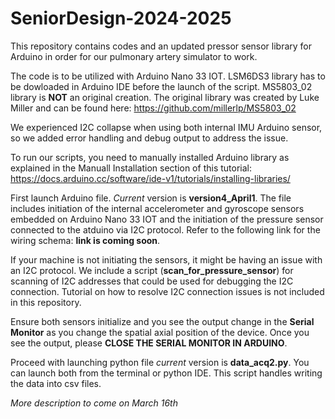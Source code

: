 # SeniorDesign-2024-2025
This repository contains codes and an updated pressor sensor library for Arduino in order for our pulmonary artery simulator to work.

The code is to be utilized with Arduino Nano 33 IOT. LSM6DS3 library has to be dowloaded in Arduino IDE before the launch of the script. 
MS5803_02 library is **NOT** an original creation. The original library was created by Luke Miller and can be found here: https://github.com/millerlp/MS5803_02

We experienced I2C collapse when using both internal IMU Arduino sensor, so we added error handling and debug output to address the issue.

To run our scripts, you need to manually installed Arduino library as explained in the Manuall Installation section of this tutorial: https://docs.arduino.cc/software/ide-v1/tutorials/installing-libraries/

First launch Arduino file. *Current* version is **version4_April1**. The file includes initiation of the internal accelerometer and gyroscope sensors embedded on Arduino Nano 33 IOT and the initiation of the pressure sensor connected to the atduino via I2C protocol. Refer to the following link for the wiring schema: **link is coming soon**. 

If your machine is not initiating the sensors, it might be having an issue with an I2C protocol. We include a script (**scan_for_pressure_sensor**) for scanning of I2C addresses that could be used for debugging the I2C connection. Tutorial on how to resolve I2C connection issues is not included in this repository. 

Ensure both sensors initialize and you see the output change in the **Serial Monitor** as you change the spatial axial position of the device. Once you see the output, please **CLOSE THE SERIAL MONITOR IN ARDUINO**.

Proceed with launching python file  *current* version is **data_acq2.py**. You can launch both from the terminal or python IDE. This script handles writing the data into csv files. 

*More description to come on March 16th*
